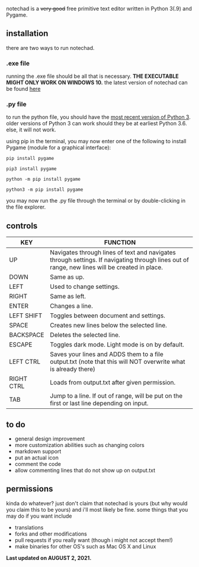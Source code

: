 notechad is a ~~very good~~ free primitive text editor written in Python 3(.9) and Pygame.

## installation
there are two ways to run notechad.
### .exe file
running the .exe file should be all that is necessary. **THE EXECUTABLE MIGHT ONLY WORK ON WINDOWS 10.** the latest version of notechad can be found [here](https://github.com/qDihydrogen/notechad/releases)
### .py file
to run the python file, you should have the [most recent version of Python 3](https://python.org/downloads). older versions of Python 3 can work should they be at earliest Python 3.6. else, it will not work.


using pip in the terminal, you may now enter one of the following to install Pygame (module for a graphical interface):

`pip install pygame`

`pip3 install pygame`

`python -m pip install pygame`

`python3 -m pip install pygame`

you may now run the .py file through the terminal or by double-clicking in the file explorer.

## controls
| KEY | FUNCTION |
|--|--|
| UP | Navigates through lines of text and navigates through settings. If navigating through lines out of range, new lines will be created in place. |
| DOWN | Same as up. |
| LEFT | Used to change settings. |
| RIGHT | Same as left. |
| ENTER | Changes a line. |
| LEFT SHIFT | Toggles between document and settings. |
| SPACE | Creates new lines below the selected line. |
| BACKSPACE | Deletes the selected line. |
| ESCAPE | Toggles dark mode. Light mode is on by default. |
| LEFT CTRL | Saves your lines and ADDS them to a file output.txt (note that this will NOT overwrite what is already there) |
| RIGHT CTRL | Loads from output.txt after given permission. |
| TAB | Jump to a line. If out of range, will be put on the first or last line depending on input. |

## to do

 - general design improvement
 - more customization abilities such as changing colors
 - markdown support
 - put an actual icon
 - comment the code
 - allow commenting lines that do not show up on output.txt

## permissions
kinda do whatever? just don't claim that notechad is yours (but why would you claim this to be yours) and i'll most likely be fine.
some things that you may do if you want include
 - translations
 - forks and other modifications
 - pull requests if you really want (though i might not accept them!)
 - make binaries for other OS's such as Mac OS X and Linux


**Last updated on AUGUST 2, 2021.**
